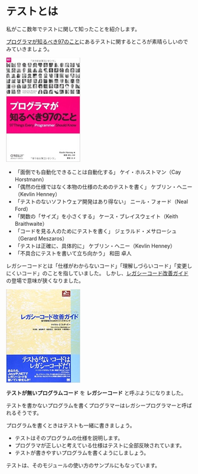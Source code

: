 # テストとは

私がここ数年でテストに関して知ったことを紹介します。

[プログラマが知るべき97のこと](https://www.amazon.co.jp/dp/4873114799/)にあるテストに関するところが素晴らしいのでみていきましょう。

![プログラマが知るべき97のこと](./images/pg97.png)

- 「面倒でも自動化できることは自動化する」  ケイ・ホルストマン（Cay Horstmann）
- 「偶然の仕様ではなく本物の仕様のためのテストを書く」  ケブリン・ヘニー（Kevlin Henney）
- 「テストのないソフトウェア開発はあり得ない」  ニール・フォード（Neal Ford）
- 「関数の「サイズ」を小さくする」  ケース・ブレイスウェイト（Keith Braithwaite）
- 「コードを見る人のためにテストを書く」  ジェラルド・メサローシュ（Gerard Meszaros）
- 「テストは正確に、具体的に」  ケブリン・ヘニー（Kevlin Henney）
- 「不具合にテストを書いて立ち向かう」  和田 卓人

レガシーコードとは「仕様がわからないコード」「理解しづらいコード」「変更しにくいコード」のことを指していました。
しかし、[レガシーコード改善ガイド](https://www.amazon.co.jp/dp/4798116831/)の登場で意味が狭くなりました。

![レガシーコード改善ガイド](./images/legacy.png)

**テストが無いプログラムコード** を **レガシーコード** と呼ぶようになりました。

テストを書かないプログラムを書くプログラマーはレガシープログラマーと呼ばれるそうです。

プログラムを書くときはテストも一緒に書きましょう。

- テストはそのプログラムの仕様を説明します。
- プログラマが正しいと考えている仕様はテストに全部反映されています。
- テストが書きやすいプログラムを書くようにしましょう。

テストは、そのモジュールの使い方のサンプルにもなっています。
